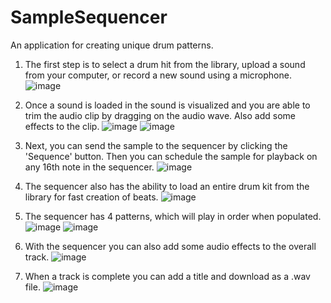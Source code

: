 # SampleSequencer
An application for creating unique drum patterns. 

1. The first step is to select a drum hit from the library, upload a sound from your computer, or record a new sound using a microphone.
![image](https://github.com/Dylan-Brandt/SampleSequencer/assets/97772869/152a4ec7-a316-4deb-8701-23c60744397b)


2. Once a sound is loaded in the sound is visualized and you are able to trim the audio clip by dragging on the audio wave. Also add some effects to the clip.
![image](https://github.com/Dylan-Brandt/SampleSequencer/assets/97772869/c23c00d5-4973-4cf3-8e57-e6be6ba952ee)
![image](https://github.com/Dylan-Brandt/SampleSequencer/assets/97772869/11d3ba98-c551-4c0b-9657-87d0161873bf)

3. Next, you can send the sample to the sequencer by clicking the 'Sequence' button. Then you can schedule the sample for playback on any 16th note in the sequencer.
![image](https://github.com/Dylan-Brandt/SampleSequencer/assets/97772869/a52cdf13-26c5-43ca-b41d-cfd1538102df)

4. The sequencer also has the ability to load an entire drum kit from the library for fast creation of beats.
![image](https://github.com/Dylan-Brandt/SampleSequencer/assets/97772869/77b50e12-a322-4afe-b791-add29f3afa0a)


5. The sequencer has 4 patterns, which will play in order when populated.
![image](https://github.com/Dylan-Brandt/SampleSequencer/assets/97772869/94795541-6012-45b7-8c17-ca0452ba29cf)
![image](https://github.com/Dylan-Brandt/SampleSequencer/assets/97772869/cdfbb99b-6cf2-4d33-acdb-14a25dcd3f23)


6. With the sequencer you can also add some audio effects to the overall track.
![image](https://github.com/Dylan-Brandt/SampleSequencer/assets/97772869/11c3826b-c509-44de-b575-825fcdd59837)

7. When a track is complete you can add a title and download as a .wav file.
![image](https://github.com/Dylan-Brandt/SampleSequencer/assets/97772869/0e79483a-0bc2-47f8-8cda-953a2eea7bd2)


